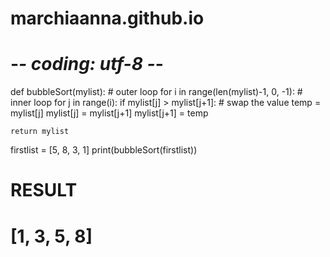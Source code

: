 # marchiaanna.github.io
# -*- coding: utf-8 -*-

def bubbleSort(mylist):
    # outer loop
    for i in range(len(mylist)-1, 0, -1):
        # inner loop
        for j in range(i):
            if mylist[j] > mylist[j+1]:
                # swap the value
                temp = mylist[j]
                mylist[j] = mylist[j+1]
                mylist[j+1] = temp
                
    return mylist

firstlist = [5, 8, 3, 1]
print(bubbleSort(firstlist))

# RESULT
# [1, 3, 5, 8]
